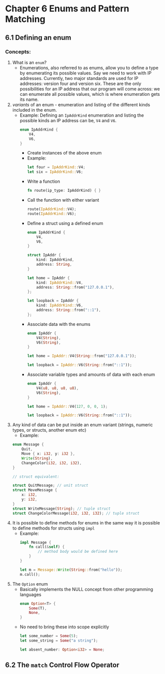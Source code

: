 # Chapter 6 Enums and Pattern Matching

## 6.1 Defining an enum

### Concepts:

1. What is an `enum`?
    - Enumerations, also referred to as enums, allow you to define a type by enumerating its possible values. Say we need to work with IP addresses. Currently, two major standards are used for IP addresses: version four and version six. These are the only possibilities for an IP address that our program will come across: we can enumerate all possible values, which is where enumeration gets its name.
2. _variants_ of an enum - enumeration and listing of the different kinds included in the enum.
    - Example:  Defining an `IpAddrKind` enumeration and listing the possible kinds an IP address can be, `V4` and `V6`.
        ```rust
        enum IpAddrKind {
            V4,
            V6,
        }    
        ```
        - Create instances of the above enum
        - Example:
            ```rust
            let four = IpAddrKind::V4;
            let six = IpAddrKind::V6;        
            ```
        - Write a function
            ```rust
            fn route(ip_type: IpAddrKind) { }            
            ```
        - Call the function with either variant
            ```rust
            route(IpAddrKind::V4);
            route(IpAddrKind::V6);            
            ```
        - Define a struct using a defined enum
            ```rust
            enum IpAddrKind {
                V4,
                V6,
            }
            
            struct IpAddr {
                kind: IpAddrKind,
                address: String,
            }
            
            let home = IpAddr {
                kind: IpAddrKind::V4,
                address: String::from("127.0.0.1"),
            };
            
            let loopback = IpAddr {
                kind: IpAddrKind::V6,
                address: String::from("::1"),
            };            
            ```
        - Associate data with the enums
            ```rust
            enum IpAddr {
                V4(String),
                V6(String),
            }
            
            let home = IpAddr::V4(String::from("127.0.0.1"));
            
            let loopback = IpAddr::V6(String::from("::1"));            
            ```
        - Associate variable types and amounts of data with each enum
            ```rust
            enum IpAddr {
                V4(u8, u8, u8, u8),
                V6(String),
            }
            
            let home = IpAddr::V4(127, 0, 0, 1);
            
            let loopback = IpAddr::V6(String::from("::1"));            
            ```
3. Any kind of data can be put inside an enum variant (strings, numeric 
types, or structs, another enum etc)
    - Example:
    ```rust
    enum Message {
        Quit,
        Move { x: i32, y: i32 },
        Write(String),
        ChangeColor(i32, i32, i32),
    } 
    
    // struct equivalent:
 
    struct QuitMessage; // unit struct
    struct MoveMessage {
        x: i32,
        y: i32,
    }
    struct WriteMessage(String); // tuple struct
    struct ChangeColorMessage(i32, i32, i32); // tuple struct    
    ```
4. It is possible to define methods for enums in the same way it is possible
to define methods for structs using `impl`
    - Example:
        ```rust
        impl Message {
            fn call(&self) {
                // method body would be defined here
            }
        }
        
        let m = Message::Write(String::from("hello"));
        m.call();    
        ```
5. The `Option` enum
    - Basically implements the NULL concept from other programming languages
        ```rust
        enum Option<T> {
            Some(T),
            None,
        }
        ```
    - No need to bring these into scope explicitly
        ```rust
        let some_number = Some(5);
        let some_string = Some("a string");
        
        let absent_number: Option<i32> = None;        
        ```
        
## 6.2 The `match` Control Flow Operator
